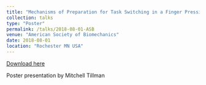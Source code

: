```yaml
---
title: "Mechanisms of Preparation for Task Switching in a Finger Pressing Task"
collection: talks
type: "Poster"
permalink: /talks/2018-08-01-ASB
venue: "American Society of Biomechanics"
date: 2018-08-01
location: "Rochester MN USA"
---
```


[Download here](http://mtillman14.github.io/files/poster/2018-08-01-ASB.pdf)

Poster presentation by Mitchell Tillman
